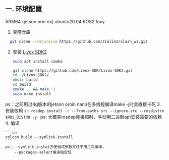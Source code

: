 ## 一.  环境配置
ARM64 (jetson orin nx)
ubuntu20.04
ROS2 foxy
1. 克隆仓库
  ```sh
    git clone --recursive https://github.com/Jialin3/slash_ws.git
  ```
2. 安装 [Livox SDK2](https://github.com/Livox-SDK/Livox-SDK2)

    ```sh
    sudo apt install cmake
    ```

    ```sh
    git clone https://github.com/Livox-SDK/Livox-SDK2.git
    cd ./Livox-SDK2/
    mkdir build
    cd build
    cmake .. && make -j
    sudo make install
    ```
ps：之前用过4g版本的jetson oroin nano在多线程编译make -j时会直接卡死
3. 安装依赖
    ```sh
    rosdep install -r --from-paths src --ignore-src --rosdistro $ROS_DISTRO -y
    ```
ps: 大概率rosdep连接超时，手动用二进制apt安装需要的依赖
4. 编译

    ```sh
    colcon build --symlink-install
    ```
    ps：--symlink-instal方便调试参数文件不用二次编译，
        --packages-select编译指定包

